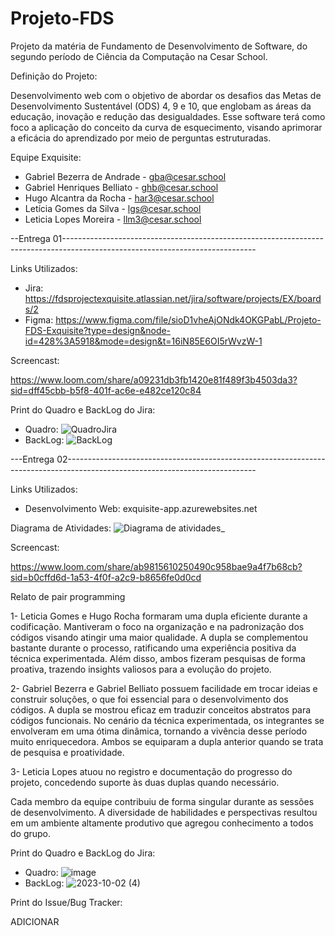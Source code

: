 # Projeto-FDS
Projeto da matéria de Fundamento de Desenvolvimento de Software, do segundo período de Ciência da Computação na Cesar School.

Definição do Projeto: 

Desenvolvimento web com o objetivo de abordar os desafios das Metas de Desenvolvimento Sustentável (ODS) 4, 9 e 10, que englobam as áreas da educação, inovação e redução das desigualdades. Esse software terá como foco a aplicação do conceito da curva de esquecimento, visando aprimorar a eficácia do aprendizado por meio de perguntas estruturadas.

Equipe Exquisite:
- Gabriel Bezerra de Andrade - gba@cesar.school
- Gabriel Henriques Belliato - ghb@cesar.school
- Hugo Alcantra da Rocha - har3@cesar.school
- Letícia Gomes da Silva - lgs@cesar.school
- Leticia Lopes Moreira - llm3@cesar.school

--Entrega 01------------------------------------------------------------------------------------------------------------------------------

Links Utilizados:
- Jira: https://fdsprojectexquisite.atlassian.net/jira/software/projects/EX/boards/2
- Figma: https://www.figma.com/file/sioD1vheAjONdk4OKGPabL/Projeto-FDS-Exquisite?type=design&node-id=428%3A5918&mode=design&t=16iN85E6OI5rWvzW-1

Screencast:

https://www.loom.com/share/a09231db3fb1420e81f489f3b4503da3?sid=dff45cbb-b5f8-401f-ac6e-e482ce120c84

Print do Quadro e BackLog do Jira:
- Quadro:
![QuadroJira](https://github.com/leticiagomesilva/Projeto-FDS/assets/132513364/035da831-011c-4688-9e77-254dd0452f0b)
- BackLog:
![BackLog](https://github.com/leticiagomesilva/Projeto-FDS/assets/132513364/4bbcdb94-0e50-4c70-892c-f720846f9844)

---Entrega 02-----------------------------------------------------------------------------------------------------------------------------

Links Utilizados:
- Desenvolvimento Web: exquisite-app.azurewebsites.net

Diagrama de Atividades:
![Diagrama de atividades_](https://github.com/leticiagomesilva/Projeto-FDS/assets/132513364/333ebf52-f6cb-49f6-a3d9-df24f3c593c6)

Screencast:

https://www.loom.com/share/ab9815610250490c958bae9a4f7b68cb?sid=b0cffd6d-1a53-4f0f-a2c9-b8656fe0d0cd

Relato de pair programming 

1- Leticia Gomes e Hugo Rocha formaram uma dupla eficiente durante a codificação.
Mantiveram o foco na organização e na padronização dos códigos visando atingir uma maior
qualidade. A dupla se complementou bastante durante o processo, ratificando uma experiência
positiva da técnica experimentada. Além disso, ambos fizeram pesquisas de forma proativa,
trazendo insights valiosos para a evolução do projeto.

2- Gabriel Bezerra e Gabriel Belliato possuem facilidade em trocar ideias e construir soluções, o
que foi essencial para o desenvolvimento dos códigos. A dupla se mostrou eficaz em traduzir
conceitos abstratos para códigos funcionais. No cenário da técnica experimentada, os
integrantes se envolveram em uma ótima dinâmica, tornando a vivência desse período muito
enriquecedora. Ambos se equiparam a dupla anterior quando se trata de pesquisa e
proatividade.

3- Leticia Lopes atuou no registro e documentação do progresso do projeto, concedendo
suporte às duas duplas quando necessário.

Cada membro da equipe contribuiu de forma singular durante as sessões de desenvolvimento.
A diversidade de habilidades e perspectivas resultou em um ambiente altamente produtivo que
agregou conhecimento a todos do grupo.

Print do Quadro e BackLog do Jira:
- Quadro:
![image](https://github.com/leticiagomesilva/Projeto-FDS/assets/132513364/8f7536a1-7dc0-4550-bc5b-d56dfd130d45)
- BackLog:
![2023-10-02 (4)](https://github.com/leticiagomesilva/Projeto-FDS/assets/132513364/6baf44f2-cc89-4c9d-9c1b-8fec44ec7f8c)

Print do Issue/Bug Tracker:

ADICIONAR
